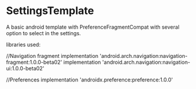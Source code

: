 # SettingsTemplate

A basic android template with PreferenceFragmentCompat with several option to select in the settings.

libraries used:

//Navigation fragment
implementation 'android.arch.navigation:navigation-fragment:1.0.0-beta02'
implementation 'android.arch.navigation:navigation-ui:1.0.0-beta02'

//Preferences
implementation 'androidx.preference:preference:1.0.0'
